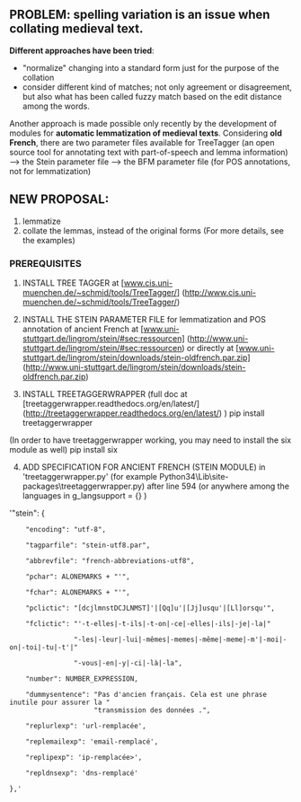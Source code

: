 PROBLEM: spelling variation is an issue when collating medieval text.
---------------------------------------------------------------------

**Different approaches have been tried**:
- "normalize" changing into a standard form just for the purpose of the collation
- consider different kind of matches; not only agreement or disagreement, but also what has been called fuzzy match based on the edit distance among the words.

Another approach is made possible only recently by the development of modules for **automatic lemmatization of medieval texts**.
Considering **old French**, there are two parameter files available for TreeTagger (an open source tool for annotating text with part-of-speech and lemma information)
--> the Stein parameter file
--> the BFM parameter file (for POS annotations, not for lemmatization)

NEW PROPOSAL:
-------------
1. lemmatize
2. collate the lemmas, instead of the original forms
(For more details, see the examples)



### PREREQUISITES

1. INSTALL TREE TAGGER
at [www.cis.uni-muenchen.de/~schmid/tools/TreeTagger/] (http://www.cis.uni-muenchen.de/~schmid/tools/TreeTagger/)


2. INSTALL THE STEIN PARAMETER FILE
for lemmatization and POS annotation of ancient French
at [www.uni-stuttgart.de/lingrom/stein/#sec:ressourcen] (http://www.uni-stuttgart.de/lingrom/stein/#sec:ressourcen) or directly at [www.uni-stuttgart.de/lingrom/stein/downloads/stein-oldfrench.par.zip] (http://www.uni-stuttgart.de/lingrom/stein/downloads/stein-oldfrench.par.zip)


3. INSTALL TREETAGGERWRAPPER
(full doc at [treetaggerwrapper.readthedocs.org/en/latest/] (http://treetaggerwrapper.readthedocs.org/en/latest/) )
pip install treetaggerwrapper

(In order to have treetaggerwrapper working, you may need to install the six module as well)
pip install six


4. ADD SPECIFICATION FOR ANCIENT FRENCH (STEIN MODULE) 
in 'treetaggerwrapper.py' (for example Python34\Lib\site-packages\treetaggerwrapper.py)
after line 594 (or anywhere among the languages in g_langsupport = {}  )

'"stein": {

        "encoding": "utf-8",

        "tagparfile": "stein-utf8.par",

        "abbrevfile": "french-abbreviations-utf8",

        "pchar": ALONEMARKS + "'",

        "fchar": ALONEMARKS + "'",

        "pclictic": "[dcjlmnstDCJLNMST]'|[Qq]u'|[Jj]usqu'|[Ll]orsqu'",

        "fclictic": "'-t-elles|-t-ils|-t-on|-ce|-elles|-ils|-je|-la|"

					"-les|-leur|-lui|-mêmes|-memes|-même|-meme|-m'|-moi|-on|-toi|-tu|-t'|"

					"-vous|-en|-y|-ci|-là|-la",

		"number": NUMBER_EXPRESSION,

		"dummysentence": "Pas d'ancien français. Cela est une phrase inutile pour assurer la "
                         "transmission des données .",

		"replurlexp": 'url-remplacée',
        
		"replemailexp": 'email-remplacé',
        
		"replipexp": 'ip-remplacée>',
        
		"repldnsexp": 'dns-remplacé'
		
    },'
